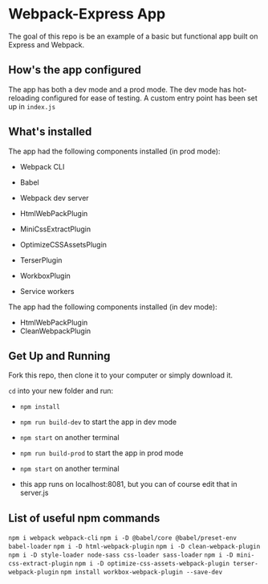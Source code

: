 # Webpack-Express App

The goal of this repo is be an example of a basic but functional app built on Express and Webpack.

## How's the app configured

The app has both a dev mode and a prod mode. 
The dev mode has hot-reloading configured for ease of testing.
A custom entry point has been set up in `index.js`

## What's installed

The app had the following components installed (in prod mode):

- Webpack CLI
- Babel
- Webpack dev server

- HtmlWebPackPlugin
- MiniCssExtractPlugin
- OptimizeCSSAssetsPlugin
- TerserPlugin
- WorkboxPlugin
- Service workers

The app had the following components installed (in dev mode):

- HtmlWebPackPlugin
- CleanWebpackPlugin

## Get Up and Running

Fork this repo, then clone it to your computer or simply download it.


`cd` into your new folder and run:
- ```npm install```
- ```npm run build-dev``` to start the app in dev mode
- ```npm start``` on another terminal

- ```npm run build-prod``` to start the app in prod mode
- ```npm start``` on another terminal
- this app runs on localhost:8081, but you can of course edit that in server.js

## List of useful npm commands

```npm i webpack webpack-cli```
```npm i -D @babel/core @babel/preset-env babel-loader```
```npm i -D html-webpack-plugin```
```npm i -D clean-webpack-plugin```
```npm i -D style-loader node-sass css-loader sass-loader```
```npm i -D mini-css-extract-plugin```
```npm i -D optimize-css-assets-webpack-plugin terser-webpack-plugin```
```npm install workbox-webpack-plugin --save-dev```